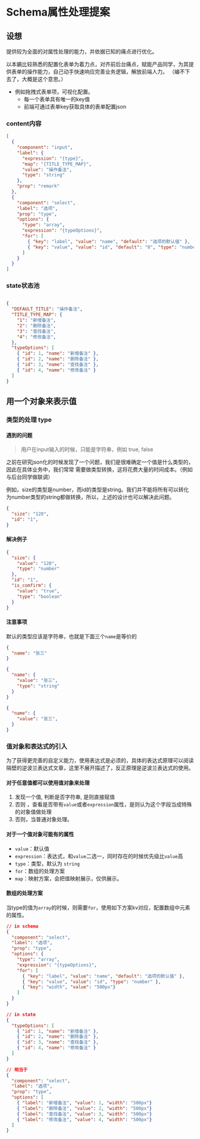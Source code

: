 
# Schema属性处理提案

## 设想

提供较为全面的对属性处理的能力，并依据已知的痛点进行优化。

以本鶸比较熟悉的配置化表单为着力点，对齐前后台痛点，赋能产品同学，为其提供表单的操作能力，自己动手快速响应完善业务逻辑，解放前端人力。
（编不下去了，大概是这个意思。）

- 例如拖拽式表单项，可视化配置。
  - 每一个表单具有唯一的key值
  - 前端可通过表单key获取具体的表单配置json

### content内容

```json
[
  {
    "component": "input",
    "label": {
      "expression": "{type}",
      "map": "{TITLE_TYPE_MAP}",
      "value": "操作备注",
      "type": "string"
    },
    "prop": "remark"
  },
  {
    "component": "select",
    "label": "选项",
    "prop": "type",
    "options": {
      "type": "array",
      "expression": "{typeOptions}",
      "for": [
        { "key": "label", "value": "name", "default": "选项的默认值" },
        { "key": "value", "value": "id", "default": "0", "type": "number" },
      ]
    }
  }
]
```

### state状态池

```json

{
  "DEFAULT_TITLE": "操作备注",
  "TITLE_TYPE_MAP": {
    "1": "新增备注",
    "2": "删除备注",
    "3": "查找备注",
    "4": "修改备注",
  },
  "typeOptions": [
    { "id": 1, "name": "新增备注" },
    { "id": 2, "name": "删除备注" },
    { "id": 3, "name": "查找备注" },
    { "id": 4, "name": "修改备注" }
  ]
}
```

## 用一个对象来表示值

### 类型的处理 type

#### 遇到的问题

> 用户在input输入的时候，只能是字符串，例如 true, false

之前在研究json化的时候发现了一个问题，我们是很难确定一个值是什么类型的，因此在具体业务中，我们常常
需要做类型转换，这将花费大量的时间成本。（例如与后台同学做联调）

例如，size的类型是number，而id的类型是string。我们并不能将所有可以转化为number类型的string都做转换，所以，上述的设计也可以解决此问题。

```json
{
  "size": "120",
  "id": "1",
}
```

#### 解决例子

```json
{
  "size": {
    "value": "120",
    "type": "number"
  },
  "id": "1",
  "is_comfirm": {
    "value": "true",
    "type": "boolean"
  }
}
```

#### 注意事项

默认的类型应该是字符串，也就是下面三个`name`是等价的

```json
{
  "name": "张三"
}

{
  "name": {
    "value": "张三",
    "type": "string"
  }
}

{
  "name": {
    "value": "张三",
  }
}
```

### 值对象和表达式的引入

为了获得更完善的自定义能力，使用表达式是必须的，具体的表达式原理可以阅读隔壁的逆波兰表达式文章，这里不展开描述了，反正原理是逆波兰表达式的使用。

#### 对于任意值都可以使用值对象来处理

  1. 发现一个值, 判断是否字符串, 是则直接赋值
  2. 否则 ，查看是否带有`value`或者`expression`属性，是则认为这个字段当成特殊的对象值做处理
  3. 否则，当普通对象处理。

#### 对于一个值对象可能有的属性

- `value`：默认值
- `expression`：表达式，和`value`二选一，同时存在的时候优先级比`value`高
- `type`：类型，默认为 `string`
- `for`：数组的处理方案
- `map`：映射方案，会把值映射展示，仅供展示。

#### 数组的处理方案

当type的值为`array`的时候，则需要`for`，使用如下方案kv对应，配置数组中元素的属性。

```json
// in schema
{
  "component": "select",
  "label": "选项",
  "prop": "type",
  "options": {
    "type": "array",
    "expression": "{typeOptions}",
    "for": [
      { "key": "label", "value": "name", "default": "选项的默认值" },
      { "key": "value", "value": "id", "type": "number" },
      { "key": "width", "value": "500px"}
    ]
  }
}

// in state
{
  "typeOptions": [
    { "id": 1, "name": "新增备注" },
    { "id": 2, "name": "删除备注" },
    { "id": 3, "name": "查找备注" },
    { "id": 4, "name": "修改备注" }
  ]
}

// 相当于
{
  "component": "select",
  "label": "选项",
  "prop": "type",
  "options": [
    { "label": "新增备注", "value": 1, "width": "500px"}
    { "label": "删除备注", "value": 2, "width": "500px"}
    { "label": "查找备注", "value": 3, "width": "500px"}
    { "label": "修改备注", "value": 4, "width": "500px"}
  ]
}

```
